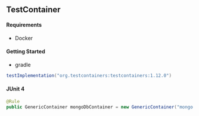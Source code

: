 ## TestContainer

#### Requirements
- Docker


#### Getting Started
- gradle
```gradle
testImplementation("org.testcontainers:testcontainers:1.12.0")
```

#### JUnit 4 
```java
@Rule
public GenericContainer mongoDbContainer = new GenericContainer("mongo:4.0.10");
```
